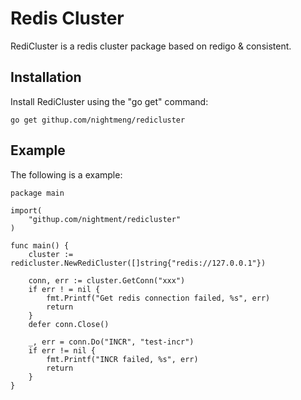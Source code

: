 # Redis Cluster

RediCluster is a redis cluster package based on redigo & consistent.

## Installation

Install RediCluster using the "go get" command:

```golang
go get githup.com/nightmeng/redicluster
```

## Example

The following is a example:

```golang
package main

import(
	"githup.com/nightment/redicluster"
)

func main() {
	cluster := redicluster.NewRediCluster([]string{"redis://127.0.0.1"})
	
	conn, err := cluster.GetConn("xxx")
	if err ! = nil {
		fmt.Printf("Get redis connection failed, %s", err)
		return
	}
	defer conn.Close()
	
	_, err = conn.Do("INCR", "test-incr")
	if err != nil {
		fmt.Printf("INCR failed, %s", err)
		return
	}
}
```
